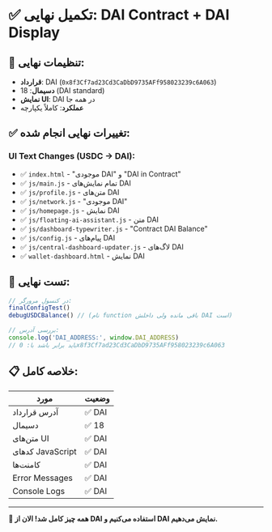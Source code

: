 # ✅ تکمیل نهایی: DAI Contract + DAI Display

## 🎯 تنظیمات نهایی:
- **قرارداد**: DAI (`0x8f3Cf7ad23Cd3CaDbD9735AFf958023239c6A063`)
- **دسیمال**: 18 (DAI standard)
- **نمایش UI**: DAI در همه جا
- **عملکرد**: کاملاً یکپارچه

## ✅ تغییرات نهایی انجام شده:

### UI Text Changes (USDC → DAI):
- ✅ `index.html` - "موجودی DAI" و "DAI in Contract"
- ✅ `js/main.js` - تمام نمایش‌های DAI
- ✅ `js/profile.js` - متن‌های DAI  
- ✅ `js/network.js` - "موجودی DAI"
- ✅ `js/homepage.js` - نمایش DAI
- ✅ `js/floating-ai-assistant.js` - متن DAI
- ✅ `js/dashboard-typewriter.js` - "Contract DAI Balance"
- ✅ `js/config.js` - پیام‌های DAI
- ✅ `js/central-dashboard-updater.js` - لاگ‌های DAI
- ✅ `wallet-dashboard.html` - نمایش DAI

## 🧪 تست نهایی:
```javascript
// در کنسول مرورگر:
finalConfigTest()
debugUSDCBalance() // (نام function باقی مانده ولی داخلش DAI است)

// بررسی آدرس:
console.log('DAI_ADDRESS:', window.DAI_ADDRESS)
// باید برابر باشد با: 0x8f3Cf7ad23Cd3CaDbD9735AFf958023239c6A063
```

## 📋 خلاصه کامل:

| مورد | وضعیت |
|------|--------|
| آدرس قرارداد | ✅ DAI |
| دسیمال | ✅ 18 |
| متن‌های UI | ✅ DAI |
| کدهای JavaScript | ✅ DAI |
| کامنت‌ها | ✅ DAI |
| Error Messages | ✅ DAI |
| Console Logs | ✅ DAI |

---

**🎉 همه چیز کامل شد! الان از DAI استفاده می‌کنیم و DAI نمایش می‌دهیم.**